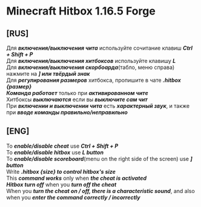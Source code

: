 # Minecraft Hitbox 1.16.5 Forge

## [RUS]
Для **_включения/выключения чита_** используйте сочитание клавиш **_Ctrl + Shift + P_**<br>
Для **_включения/выключения хитбоксов_** используйте клавишу **_L_**<br>
Для **_включения/выключения скорбоарда_**(табло, меню справа) нажмите на **_] или твёрдый знак_**<br>
Для **_регулирования размеров_** хитбокса, пропишите в чате **_.hitbox {размер}_**<br>
**_Команда работает_** только при **_активированном чите_**<br>
Хитбоксы **_выключаются_** если вы **_выключите сам чит_**<br>
При **_включении и выключении чита_** есть **_характерный звук_**, и также при **_вводе команды правильно/неправильно_**

## [ENG]

To **_enable/disable cheat_** use **_Ctrl + Shift + P_**<br>
To **_enable/disable hitbox_** use **_L button_**<br>
To **_enable/disable scoreboard_**(menu on the right side of the screen) use **_] button_**<br>
Write **_.hitbox {size} to control hitbox's size_**<br>
This **_command works_** only when **_the cheat is activated_**<br>
**_Hitbox turn off_** when you **_turn off the cheat_**<br>
When you **_turn the cheat on / off, there is a characteristic sound_**, and also when you **_enter the command correctly / incorrectly_**